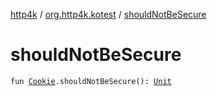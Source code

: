 [http4k](../index.md) / [org.http4k.kotest](index.md) / [shouldNotBeSecure](./should-not-be-secure.md)

# shouldNotBeSecure

`fun `[`Cookie`](../org.http4k.core.cookie/-cookie/index.md)`.shouldNotBeSecure(): `[`Unit`](https://kotlinlang.org/api/latest/jvm/stdlib/kotlin/-unit/index.html)
